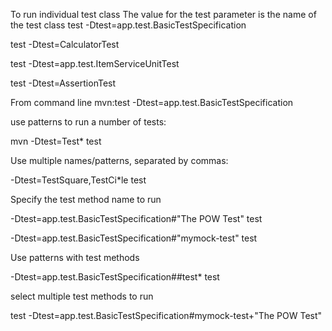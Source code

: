 
To run individual test class
The value for the test parameter is the name of the test class
 test -Dtest=app.test.BasicTestSpecification

 test -Dtest=CalculatorTest 
 
 test -Dtest=app.test.ItemServiceUnitTest
 
 
 
 test -Dtest=AssertionTest
 
 
From command line 
mvn:test -Dtest=app.test.BasicTestSpecification
 
use patterns to run a number of tests:

mvn -Dtest=Test* test

Use multiple names/patterns, separated by commas:

 -Dtest=TestSquare,TestCi*le test

Specify the test method name to run
   
  -Dtest=app.test.BasicTestSpecification#"The POW Test" test
  
  -Dtest=app.test.BasicTestSpecification#"mymock-test" test

Use patterns with test methods

 -Dtest=app.test.BasicTestSpecification##test* test

select multiple test methods  to run

   test -Dtest=app.test.BasicTestSpecification#mymock-test+"The POW Test"
   
   
   
   
   